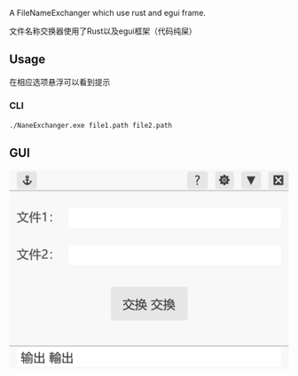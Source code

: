 A FileNameExchanger which use rust and egui frame.

文件名称交换器使用了Rust以及egui框架（代码纯屎）

## Usage

在相应选项悬浮可以看到提示

### CLI

`./NaneExchanger.exe file1.path file2.path`

## GUI

![sc](./sc.png)

